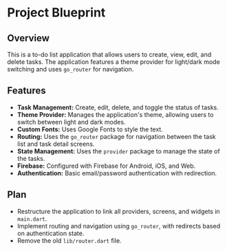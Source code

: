 # Project Blueprint

## Overview

This is a to-do list application that allows users to create, view, edit, and delete tasks. The application features a theme provider for light/dark mode switching and uses `go_router` for navigation.

## Features

*   **Task Management:** Create, edit, delete, and toggle the status of tasks.
*   **Theme Provider:** Manages the application's theme, allowing users to switch between light and dark modes.
*   **Custom Fonts:** Uses Google Fonts to style the text.
*   **Routing:** Uses the `go_router` package for navigation between the task list and task detail screens.
*   **State Management:** Uses the `provider` package to manage the state of the tasks.
*   **Firebase:** Configured with Firebase for Android, iOS, and Web.
*   **Authentication:** Basic email/password authentication with redirection.

## Plan

*   Restructure the application to link all providers, screens, and widgets in `main.dart`.
*   Implement routing and navigation using `go_router`, with redirects based on authentication state.
*   Remove the old `lib/router.dart` file.

